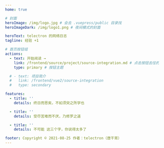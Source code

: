 ```yaml
---
home: true

# 封面
heroImage: /img/logo.jpg # 会去 .vuepress/public 目录找
heroImageDark: /img/logo1.png # 夜间模式的封面

heroText: telectron 的网络日志
tagline: 经验 +1

# 首页按钮组
actions:
  - text: 开始阅读 →
    link: /frontend/source/project/source-integration.md # 点击按钮去往的文章链接 会去 docs/ 目录下找
    type: primary # 按钮主题

  # - text: 项目简介
  #   link: /frontend/vue2/source-integration
  #   type: secondary

features:
  - title: ''
    details: 终日而思矣，不如须臾之所学也

  - title: ''
    details: 受尽苦难而不厌，乃修罗之道

  - title: ''
    details: 不可能 这三个字，你说得太多了

footer: Copyright © 2021-08-25 作者：telectron（唐干宵）
---
```


